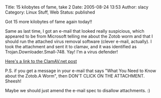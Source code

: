 Title: 15 kilobytes of fame, take 2
Date: 2005-08-24 13:53
Author: slacy
Category: Linux Stuff, Web
Status: published

Got 15 more kilobytes of fame again today!!

Same as last time, I got an e-mail that looked really suspicious, which
appeared to be from Microsoft telling me about the Zotob worm and that I
should run the attached virus removal software (clever e-mail,
actually). I took the attachment and sent it to clamav, and it was
identified as Trojan.Downloader.Small-748. Yay! I'm a virus defender!

[Here's a link to the ClamAV.net
post](http://lurker.clamav.net/message/20050824.204604.70c20960.en.html)

P.S. if you get a message in your e-mail that says "What You Need to
Know about the Zotob.A Worm", then DON'T CLICK ON THE ATTACHMENT.
Sheesh!

Maybe we should just amend the e-mail spec to disallow attachments. :)
